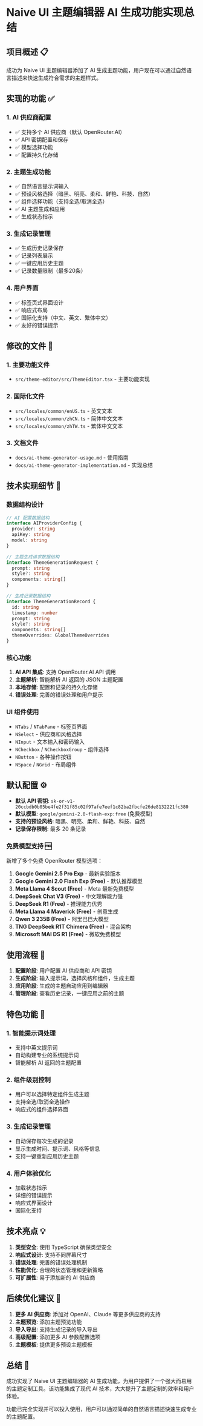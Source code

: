 # Naive UI 主题编辑器 AI 生成功能实现总结

## 项目概述 📋

成功为 Naive UI 主题编辑器添加了 AI 生成主题功能，用户现在可以通过自然语言描述来快速生成符合需求的主题样式。

## 实现的功能 ✅

### 1. AI 供应商配置
- ✅ 支持多个 AI 供应商（默认 OpenRouter.AI）
- ✅ API 密钥配置和保存
- ✅ 模型选择功能
- ✅ 配置持久化存储

### 2. 主题生成功能
- ✅ 自然语言提示词输入
- ✅ 预设风格选择（暗黑、明亮、柔和、鲜艳、科技、自然）
- ✅ 组件选择功能（支持全选/取消全选）
- ✅ AI 主题生成和应用
- ✅ 生成状态指示

### 3. 生成记录管理
- ✅ 生成历史记录保存
- ✅ 记录列表展示
- ✅ 一键应用历史主题
- ✅ 记录数量限制（最多20条）

### 4. 用户界面
- ✅ 标签页式界面设计
- ✅ 响应式布局
- ✅ 国际化支持（中文、英文、繁体中文）
- ✅ 友好的错误提示

## 修改的文件 📁

### 1. 主要功能文件
- `src/theme-editor/src/ThemeEditor.tsx` - 主要功能实现

### 2. 国际化文件
- `src/locales/common/enUS.ts` - 英文文本
- `src/locales/common/zhCN.ts` - 简体中文文本
- `src/locales/common/zhTW.ts` - 繁体中文文本

### 3. 文档文件
- `docs/ai-theme-generator-usage.md` - 使用指南
- `docs/ai-theme-generator-implementation.md` - 实现总结

## 技术实现细节 🔧

### 数据结构设计
```typescript
// AI 配置数据结构
interface AIProviderConfig {
  provider: string
  apiKey: string
  model: string
}

// 主题生成请求数据结构
interface ThemeGenerationRequest {
  prompt: string
  style?: string
  components: string[]
}

// 生成记录数据结构
interface ThemeGenerationRecord {
  id: string
  timestamp: number
  prompt: string
  style?: string
  components: string[]
  themeOverrides: GlobalThemeOverrides
}
```

### 核心功能
1. **AI API 集成**: 支持 OpenRouter.AI API 调用
2. **主题解析**: 智能解析 AI 返回的 JSON 主题配置
3. **本地存储**: 配置和记录的持久化存储
4. **错误处理**: 完善的错误处理和用户提示

### UI 组件使用
- `NTabs` / `NTabPane` - 标签页界面
- `NSelect` - 供应商和风格选择
- `NInput` - 文本输入和密码输入
- `NCheckbox` / `NCheckboxGroup` - 组件选择
- `NButton` - 各种操作按钮
- `NSpace` / `NGrid` - 布局组件

## 默认配置 ⚙️

- **默认 API 密钥**: `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`
- **默认模型**: `google/gemini-2.0-flash-exp:free` (免费模型)
- **支持的预设风格**: 暗黑、明亮、柔和、鲜艳、科技、自然
- **记录保存限制**: 最多 20 条记录

### 免费模型支持 🆓

新增了多个免费 OpenRouter 模型选项：

1. **Google Gemini 2.5 Pro Exp** - 最新实验版本
2. **Google Gemini 2.0 Flash Exp (Free)** - 默认推荐模型
3. **Meta Llama 4 Scout (Free)** - Meta 最新免费模型
4. **DeepSeek Chat V3 (Free)** - 中文理解能力强
5. **DeepSeek R1 (Free)** - 推理能力优秀
6. **Meta Llama 4 Maverick (Free)** - 创意生成
7. **Qwen 3 235B (Free)** - 阿里巴巴大模型
8. **TNG DeepSeek R1T Chimera (Free)** - 混合架构
9. **Microsoft MAI DS R1 (Free)** - 微软免费模型

## 使用流程 🔄

1. **配置阶段**: 用户配置 AI 供应商和 API 密钥
2. **生成阶段**: 输入提示词，选择风格和组件，生成主题
3. **应用阶段**: 生成的主题自动应用到编辑器
4. **管理阶段**: 查看历史记录，一键应用之前的主题

## 特色功能 🌟

### 1. 智能提示词处理
- 支持中英文提示词
- 自动构建专业的系统提示词
- 智能解析 AI 返回的主题配置

### 2. 组件级别控制
- 用户可以选择特定组件生成主题
- 支持全选/取消全选操作
- 响应式的组件选择界面

### 3. 生成记录管理
- 自动保存每次生成的记录
- 显示生成时间、提示词、风格等信息
- 支持一键重新应用历史主题

### 4. 用户体验优化
- 加载状态指示
- 详细的错误提示
- 响应式界面设计
- 国际化支持

## 技术亮点 💡

1. **类型安全**: 使用 TypeScript 确保类型安全
2. **响应式设计**: 支持不同屏幕尺寸
3. **错误处理**: 完善的错误处理机制
4. **性能优化**: 合理的状态管理和更新策略
5. **可扩展性**: 易于添加新的 AI 供应商

## 后续优化建议 🚀

1. **更多 AI 供应商**: 添加对 OpenAI、Claude 等更多供应商的支持
2. **主题预览**: 添加主题预览功能
3. **导入导出**: 支持生成记录的导入导出
4. **高级配置**: 添加更多 AI 参数配置选项
5. **主题模板**: 提供更多预设主题模板

## 总结 📝

成功实现了 Naive UI 主题编辑器的 AI 生成功能，为用户提供了一个强大而易用的主题定制工具。该功能集成了现代 AI 技术，大大提升了主题定制的效率和用户体验。

功能已完全实现并可以投入使用，用户可以通过简单的自然语言描述快速生成专业的主题配置。
